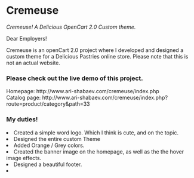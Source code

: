 # Cremeuse

<i>Cremeuse! A Delicious OpenCart 2.0 Custom theme.</i>

Dear Employers!

Cremeuse is an openCart 2.0 project where I developed and designed a custom theme for a Delicious Pastries online store.
Please note that this is not an actual website.

<h3>Please check out the live demo of this project.</h3>
Homepage:   http://www.ari-shabaev.com/cremeuse/index.php<br>
Catalog page: http://www.ari-shabaev.com/cremeuse/index.php?route=product/category&path=33

<h3>My duties!</h3>

  <li>Created a simple word logo. Which I think is cute, and on the topic.</li>
  <li>Designed the entire custom Theme</li>
  <li>Added Orange / Grey colors.</li>
  <li>Created the banner image on the homepage, as well as the the hover image effects.</li>
  <li>Designed a beautiful footer.<li>

